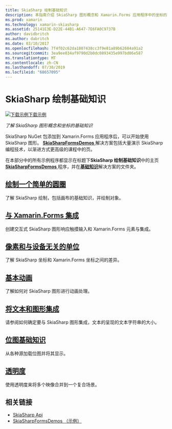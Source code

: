 ```yaml
---
title: SkiaSharp 绘制基础知识
description: 本指南介绍 SkiaSharp 图形概念和 Xamarin.Forms 应用程序中的坐标的基础知识。
ms.prod: xamarin
ms.technology: xamarin-skiasharp
ms.assetid: 25141E3E-D22E-44B1-A647-7E6FA0C9737B
author: davidbritch
ms.author: dabritch
ms.date: 03/10/2017
ms.openlocfilehash: 7f4f02c62da1807438cc3f9e81a89b62684a91a2
ms.sourcegitcommit: 3ea9ee034af9790d2b0dc0893435e997bd06e587
ms.translationtype: MT
ms.contentlocale: zh-CN
ms.lasthandoff: 07/30/2019
ms.locfileid: "68657095"
---
```

# <a name="skiasharp-drawing-basics"></a>SkiaSharp 绘制基础知识

[![下载示例](~/media/shared/download.png)下载示例](https://docs.microsoft.com/samples/xamarin/xamarin-forms-samples/skiasharpforms-demos)

_了解 SkiaSharp 图形概念和坐标的基础知识_

SkiaSharp NuGet 包添加到 Xamarin.Forms 应用程序后，可以开始使用 SkiaSharp 图形。 [ **SkiaSharpFormsDemos** ](https://docs.microsoft.com/samples/xamarin/xamarin-forms-samples/skiasharpforms-demos)解决方案包括大量演示 SkiaSharp 编程技术，以渐进方式更高级的课程中的页。

在本部分中的所有示例程序都显示在标题下**SkiaSharp 绘制基础知识**中的主页[ **SkiaSharpFormsDemos** ](https://docs.microsoft.com/samples/xamarin/xamarin-forms-samples/skiasharpforms-demos)程序，并在[**基础知识**](https://github.com/xamarin/xamarin-forms-samples/tree/master/SkiaSharpForms/Demos/Demos/SkiaSharpFormsDemos/Basics)解决方案的文件夹。

## <a name="drawing-a-simple-circlecirclemd"></a>[绘制一个简单的圆圈](circle.md)

了解 SkiaSharp 绘制，包括画布的基础知识，并绘制对象。

## <a name="integrating-with-xamarinformsintegrationmd"></a>[与 Xamarin.Forms 集成](integration.md)

创建交互式 SkiaSharp 图形响应触摸输入和 Xamarin.Forms 元素与集成。

## <a name="pixels-and-device-independent-unitspixelsmd"></a>[像素和与设备无关的单位](pixels.md)

了解 SkiaSharp 坐标和 Xamarin.Forms 坐标之间的差异。

## <a name="basic-animationanimationmd"></a>[基本动画](animation.md)

了解如何对 SkiaSharp 图形进行动画处理。

## <a name="integrating-text-and-graphicstextmd"></a>[将文本和图形集成](text.md)

请参阅如何确定要与 SkiaSharp 图形集成，文本的呈现的文本字符串的大小。

## <a name="bitmap-basicsbitmapsmd"></a>[位图基础知识](bitmaps.md)

从各种源加载位图并将其显示。

## <a name="transparencytransparencymd"></a>[透明度](transparency.md)

使用透明度来将多个映像合并到一个复合场景。

## <a name="related-links"></a>相关链接

- [SkiaSharp Api](https://docs.microsoft.com/dotnet/api/skiasharp)
- [SkiaSharpFormsDemos （示例）](https://docs.microsoft.com/samples/xamarin/xamarin-forms-samples/skiasharpforms-demos)
